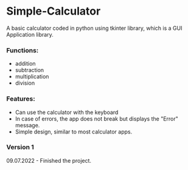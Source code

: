# Simple-Calculator
A basic calculator coded in python using tkinter library, which is a GUI Application library.

### Functions:
- addition 
- subtraction
- multiplication
- division

### Features:
- Can use the calculator with the keyboard
- In case of errors, the app does not break but displays the "Error" message.
- Simple design, similar to most calculator apps.

### Version 1
09.07.2022 - Finished the project.
